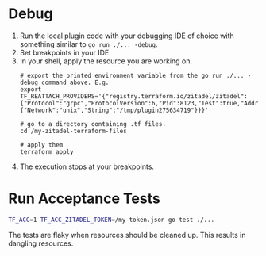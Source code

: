 # Debug

1. Run the local plugin code with your debugging IDE of choice with something similar to `go run ./... -debug`.
2. Set breakpoints in your IDE.
3. In your shell, apply the resource you are working on.
   ```
   # export the printed environment variable from the go run ./... -debug command above. E.g.
   export TF_REATTACH_PROVIDERS='{"registry.terraform.io/zitadel/zitadel":{"Protocol":"grpc","ProtocolVersion":6,"Pid":8123,"Test":true,"Addr":{"Network":"unix","String":"/tmp/plugin275634719"}}}'
   
   # go to a directory containing .tf files.
   cd /my-zitadel-terraform-files
   
   # apply them
   terraform apply
   ```
4. The execution stops at your breakpoints.

# Run Acceptance Tests

```bash
TF_ACC=1 TF_ACC_ZITADEL_TOKEN=/my-token.json go test ./...
```

The tests are flaky when resources should be cleaned up.
This results in dangling resources.
